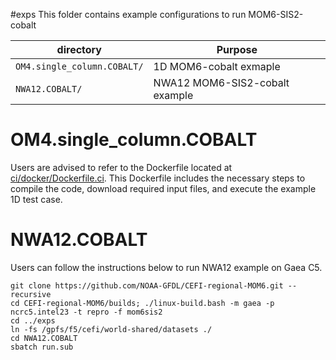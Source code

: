 #exps 
This folder contains example configurations to run MOM6-SIS2-cobalt 

| directory    | Purpose |
| --------------    | ------- |
| ```OM4.single_column.COBALT/```     | 1D MOM6-cobalt exmaple |
| ```NWA12.COBALT/```                 | NWA12 MOM6-SIS2-cobalt example |

# OM4.single_column.COBALT
Users are advised to refer to the Dockerfile located at [ci/docker/Dockerfile.ci](ci/docker/Dockerfile.ci). This Dockerfile includes the necessary steps to compile the code, download required input files, and execute the example 1D test case.

# NWA12.COBALT
Users can follow the instructions below to run NWA12 example on Gaea C5.

```console
git clone https://github.com/NOAA-GFDL/CEFI-regional-MOM6.git --recursive
cd CEFI-regional-MOM6/builds; ./linux-build.bash -m gaea -p ncrc5.intel23 -t repro -f mom6sis2
cd ../exps
ln -fs /gpfs/f5/cefi/world-shared/datasets ./
cd NWA12.COBALT
sbatch run.sub 
```
